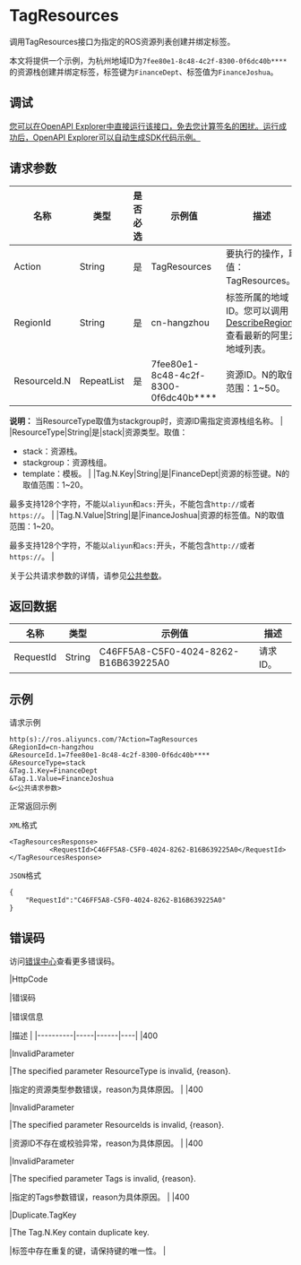# TagResources

调用TagResources接口为指定的ROS资源列表创建并绑定标签。

本文将提供一个示例，为杭州地域ID为`7fee80e1-8c48-4c2f-8300-0f6dc40b****`的资源栈创建并绑定标签，标签键为`FinanceDept`、标签值为`FinanceJoshua`。

## 调试

[您可以在OpenAPI Explorer中直接运行该接口，免去您计算签名的困扰。运行成功后，OpenAPI Explorer可以自动生成SDK代码示例。](https://api.aliyun.com/#product=ROS&api=TagResources&type=RPC&version=2019-09-10)

## 请求参数

|名称|类型|是否必选|示例值|描述|
|--|--|----|---|--|
|Action|String|是|TagResources|要执行的操作，取值：TagResources。 |
|RegionId|String|是|cn-hangzhou|标签所属的地域ID。您可以调用[DescribeRegions](~~131035~~)查看最新的阿里云地域列表。 |
|ResourceId.N|RepeatList|是|7fee80e1-8c48-4c2f-8300-0f6dc40b\*\*\*\*|资源ID。N的取值范围：1~50。

 **说明：** 当ResourceType取值为stackgroup时，资源ID需指定资源栈组名称。 |
|ResourceType|String|是|stack|资源类型。取值：

 -   stack：资源栈。
-   stackgroup：资源栈组。
-   template：模板。 |
|Tag.N.Key|String|是|FinanceDept|资源的标签键。N的取值范围：1~20。

 最多支持128个字符，不能以`aliyun`和`acs:`开头，不能包含`http://`或者`https://`。 |
|Tag.N.Value|String|是|FinanceJoshua|资源的标签值。N的取值范围：1~20。

 最多支持128个字符，不能以`aliyun`和`acs:`开头，不能包含`http://`或者`https://`。 |

关于公共请求参数的详情，请参见[公共参数](~~131957~~)。

## 返回数据

|名称|类型|示例值|描述|
|--|--|---|--|
|RequestId|String|C46FF5A8-C5F0-4024-8262-B16B639225A0|请求ID。 |

## 示例

请求示例

```
http(s)://ros.aliyuncs.com/?Action=TagResources
&RegionId=cn-hangzhou
&ResourceId.1=7fee80e1-8c48-4c2f-8300-0f6dc40b****
&ResourceType=stack
&Tag.1.Key=FinanceDept
&Tag.1.Value=FinanceJoshua
&<公共请求参数>
```

正常返回示例

`XML`格式

```
<TagResourcesResponse>
		  <RequestId>C46FF5A8-C5F0-4024-8262-B16B639225A0</RequestId>
</TagResourcesResponse>
```

`JSON`格式

```
{
	"RequestId":"C46FF5A8-C5F0-4024-8262-B16B639225A0"
}
```

## 错误码

访问[错误中心](https://error-center.aliyun.com/status/product/ROS)查看更多错误码。

|HttpCode

|错误码

|错误信息

|描述 |
|----------|-----|------|----|
|400

|InvalidParameter

|The specified parameter ResourceType is invalid, \{reason\}.

|指定的资源类型参数错误，reason为具体原因。 |
|400

|InvalidParameter

|The specified parameter ResourceIds is invalid, \{reason\}.

|资源ID不存在或校验异常，reason为具体原因。 |
|400

|InvalidParameter

|The specified parameter Tags is invalid, \{reason\}.

|指定的Tags参数错误，reason为具体原因。 |
|400

|Duplicate.TagKey

|The Tag.N.Key contain duplicate key.

|标签中存在重复的键，请保持键的唯一性。 |

